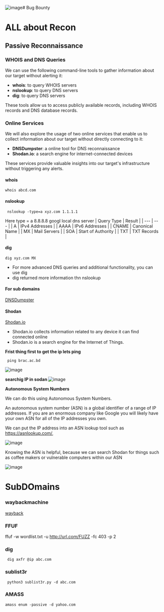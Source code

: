 ![image](https://github.com/fahimalshihab/Bug-Bounty/assets/97816146/fe4f34db-b49e-4210-9351-b9af60df28d1)# Bug Bounty

# ALL about Recon

## Passive Reconnaissance

### WHOIS and DNS Queries

We can use the following command-line tools to gather information about our target without alerting it:

* **whois**: to query WHOIS servers
* **nslookup**: to query DNS servers
* **dig**: to query DNS servers

These tools allow us to access publicly available records, including WHOIS records and DNS database records.

### Online Services

We will also explore the usage of two online services that enable us to collect information about our target without directly connecting to it:

* **DNSDumpster**: a online tool for DNS reconnaissance
* **Shodan.io**: a search engine for internet-connected devices

These services provide valuable insights into our target's infrastructure without triggering any alerts.

#### whois
```whois abcd.com```
#### nslookup
``` nslookup -type=a xyz.com 1.1.1.1```

Here type = a  8.8.8.8 googl local dns server 
| Query Type | Result |
| --- | --- |
| A | IPv4 Addresses |
| AAAA | IPv6 Addresses |
| CNAME | Canonical Name |
| MX | Mail Servers |
| SOA | Start of Authority |
| TXT | TXT Records |
#### dig 
```
dig xyz.com MX
```
- For more advanced DNS queries and additional functionality, you can use dig
-  dig returned more information thn nslookup
  
#### For sub domains

[DNSDumpster](https://dnsdumpster.com/)
#### Shodan
[Shodan.io](https://www.shodan.io/)
- Shodan.io collects information related to any device it can find connected online
- Shodan.io is a search engine for the Internet of Things.
  

<b>Frist thing first to get the ip lets ping </b>

``` ping brac.ac.bd```

![image](https://github.com/fahimalshihab/Bug-Bounty/assets/97816146/4c49ff42-5e5b-4123-a195-83285c4f4d2b)

<b> searchig IP in sodan </b>
![image](https://github.com/fahimalshihab/Bug-Bounty/assets/97816146/983b4202-85e0-4f26-9e65-9c846f3bdefc)

<b>Autonomous System Numbers </b>

We can do this using Autonomous System Numbers.

An autonomous system number (ASN) is a global identifier of a range of IP addresses. If you are an enormous company like Google you will likely have your own ASN for all of the IP addresses you own.

We can put the IP address into an ASN lookup tool such as https://asnlookup.com/,

![image](https://github.com/fahimalshihab/Bug-Bounty/assets/97816146/b6c520da-d990-4989-9528-14fd4faba118)


Knowing the ASN is helpful, because we can search Shodan for things such as coffee makers or vulnerable computers within our ASN

![image](https://github.com/fahimalshihab/Bug-Bounty/assets/97816146/617337e4-cff6-4049-b449-cefc124466bf)

# SubDOmains
### waybackmachine
[wayback](https://wayback-api.archive.org/)
### FFUF
ffuf -w wordlist.txt -u http://url.com/FUZZ -fc 403 -p 2
### dig
``` dig axfr @ip abc.com```
### sublist3r
``` python3 sublist3r.py -d abc.com```
### AMASS
  ```amass enum -passive -d yahoo.com```
